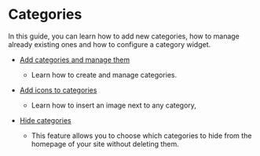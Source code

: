 # Categories

In this guide, you can learn how to  add new categories, how to manage already existing ones and how to configure a category widget. 

* [ Add categories and manage them](Classifieds-how-to-add-new-categories-and-manage-them.md)
  -   Learn how to create and manage categories.
 
 * [ Add icons to categories](Classifieds-add-icons-to-categoires.md)
    -  Learn how to insert an image next to any category,
  
  *  [Hide categories](Classifieds-hide-categories.md)
     -  This feature allows you to choose which categories to hide from the homepage of your site without deleting them.
